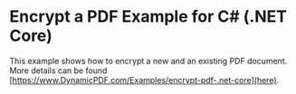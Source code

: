 ﻿# Encrypt a PDF Example for C# (.NET Core)

This example shows how to encrypt a new and an existing PDF document. More details can be found
[https://www.DynamicPDF.com/Examples/encrypt-pdf-.net-core](here).
